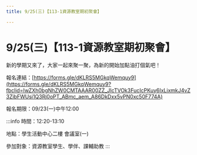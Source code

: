 ```yaml
---
title: 9/25(三)【113-1資源教室期初聚會】

---
```


# 9/25(三)【113-1資源教室期初聚會】 

新的學期又來了，大家一起來聚一聚，為新的開始加點油打個氣吧！

報名連結：[https://forms.gle/dKLRS5MGkqWemquy9](https://forms.gle/dKLRS5MGkqWemquy9?fbclid=IwZXh0bgNhZW0CMTAAAR00ZZ_JIcTVOk3FucIcPKuy6IxLixmkJ4vZ3ZibFWUsi1Q3Rj0oPT_ABmc_aem_A86DkDxx5vPN0xc50F774A)

報名期限：09/23(一)中午12:00

:::info
時間：12:20-13:10

地點：學生活動中心二樓 會議室(一)

參加對象：資源教室學生、學伴、課輔助教
:::